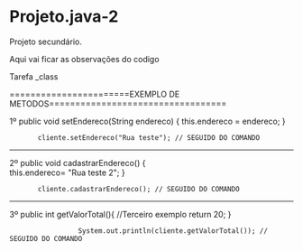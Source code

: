 # Projeto.java-2
Projeto secundário.

Aqui vai ficar as observações do codigo

Tarefa _class

=======================EXEMPLO DE METODOS==================================

1º 
                        public void setEndereco(String endereco) {
                       this.endereco = endereco;
                       }

	       cliente.setEndereco("Rua teste"); // SEGUIDO DO COMANDO
----------------------------------------------------------------------------------------------------------------------------------------
2º
	       public void cadastrarEndereco() {  
 	       this.endereco= "Rua teste 2";
      	       }

	       cliente.cadastrarEndereco(); // SEGUIDO DO COMANDO
------------------------------------------------------------------------------------------------------------------------------------------
3º
	      public int getValorTotal(){ //Terceiro exemplo
                     return 20;
                     }
	     
                     System.out.println(cliente.getValorTotal()); // SEGUIDO DO COMANDO

       
